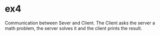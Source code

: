 # ex4

Communication between Sever and Client.
The Client asks the server a math problem, the server solves it and the client prints the result.
